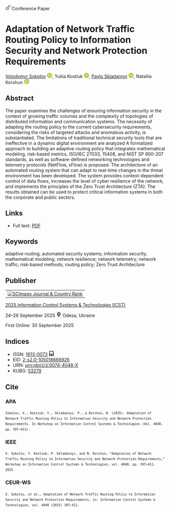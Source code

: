 <img src="/icons/unlock.svg" width="16" height="16"> Conference Paper

# Adaptation of Network Traffic Routing Policy to Information Security and Network Protection Requirements

<a href="/">Volodymyr Sokolov</a> <a href="https://orcid.org/0000-0002-9349-7946" target="_blank"><img src="/icons/orcid.svg" width="16" height="16"></a>,
Yuliia Kostiuk <a href="https://orcid.org/0000-0001-5423-0985" target="_blank"><img src="/icons/orcid.svg" width="16" height="16"></a>,
<a href="https://pavlo-skladannyi.github.io/">Pavlo Skladannyi</a> <a href="https://orcid.org/0000-0002-7775-6039" target="_blank"><img src="/icons/orcid.svg" width="16" height="16"></a>,
Nataliia Korshun <a href="https://orcid.org/0000-0003-2908-970X" target="_blank"><img src="/icons/orcid.svg" width="16" height="16"></a>

## Abstract

The paper examines the challenges of ensuring information security in the context of growing traffic volumes and the complexity of topologies of distributed information and communication systems. The necessity of adapting the routing policy to the current cybersecurity requirements, considering the risks of targeted attacks and anomalous activity, is substantiated. The limitations of traditional technical security tools that are ineffective in a dynamic digital environment are analyzed A formalized approach to building an adaptive routing policy that integrates mathematical modeling, risk-based metrics, ISO/IEC 27033, 15408, and NIST SP 800-207 standards, as well as software-defined networking technologies and telemetry protocols (NetFlow, sFlow) is proposed. The architecture of an automated routing system that can adapt to real-time changes in the threat environment has been developed. The system provides context-dependent control of data flows, increases the level of cyber resilience of the network, and implements the principles of the Zero Trust Architecture (ZTA). The results obtained can be used to protect critical information systems in both the corporate and public sectors.

## Links

* Full text: [PDF](https://ceur-ws.org/Vol-4048/paper32.pdf)

## Keywords

adaptive routing; automated security systems; information security; mathematical modeling; network resilience; network telemetry; network traffic; risk-based methods; routing policy; Zero Trust Architecture

## Publisher

<table>
<tr>
<td>
<a href="https://www.scimagojr.com/journalsearch.php?q=21100218356&amp;tip=sid&amp;exact=no" title="SCImago Journal &amp; Country Rank"><img border="0" src="https://corsproxy.io/?https://www.scimagojr.com/journal_img.php?id=21100218356" alt="SCImago Journal &amp; Country Rank"  /></a>
</td>
</tr>
</table>

[2025 Information Control Systems & Technologies (ICST)](https://ceur-ws.org/Vol-4048/)

24–26 September 2025 <img src="/icons/location-pin.svg" width="16" height="16"> Odesa, Ukraine
 
First Online: 30 September 2025

## Indices

* ISSN: [1613-0073](https://portal.issn.org/resource/ISSN/1613-0073) <img src="/icons/online.svg" width="16" height="16">
* EID: [2-s2.0-105018666926](http://www.scopus.com/record/display.url?origin=inward&eid=2-s2.0-105018666926)
* URN: [urn:nbn:de:0074-4048-X](https://nbn-resolving.org/xml/urn:nbn:de:0074-4048-X)
* KUBG: [53279](http://elibrary.kubg.edu.ua/id/eprint/53279/)

## Cite

### APA

<small>`Sokolov, V., Kostiuk, Y., Skladannyi, P., & Korshun, N. (2025). Adaptation of Network Traffic Routing Policy to Information Security and Network Protection Requirements. In Workshop on Information Control Systems & Technologies (Vol. 4048, pp. 397–411).`</small>

### IEEE

<small>`V. Sokolov, Y. Kostiuk, P. Skladannyi, and N. Korshun, “Adaptation of Network Traffic Routing Policy to Information Security and Network Protection Requirements,” Workshop on Information Control Systems & Technologies, vol. 4048, pp. 397–411, 2025.`</small>

### CEUR-WS

<small>`V. Sokolov, et al., Adaptation of Network Traffic Routing Policy to Information Security and Network Protection Requirements, in: Information Control Systems & Technologies, vol. 4048 (2025) 397–411.`</small>